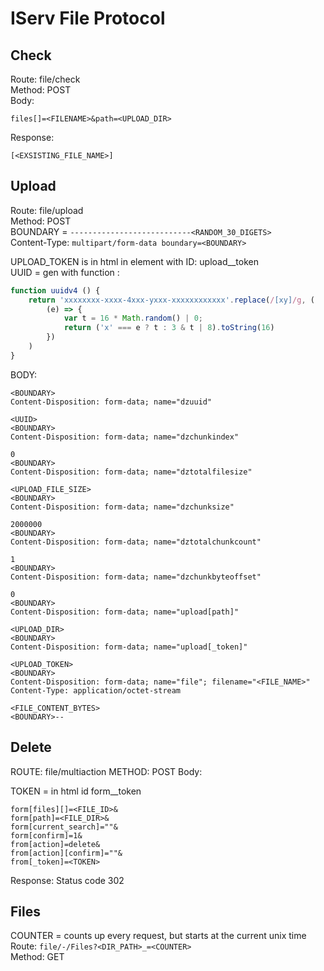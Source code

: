 # IServ File Protocol

## Check
Route: file/check \
Method: POST \
Body: 
```
files[]=<FILENAME>&path=<UPLOAD_DIR>
```
Response:
```
[<EXSISTING_FILE_NAME>]
```

## Upload
Route: file/upload \
Method: POST \
BOUNDARY = `---------------------------<RANDOM_30_DIGETS>` \
Content-Type:
`multipart/form-data boundary=<BOUNDARY>`

UPLOAD_TOKEN is in html in element with ID: upload__token \
UUID = gen with function :
```javascript
function uuidv4 () {
    return 'xxxxxxxx-xxxx-4xxx-yxxx-xxxxxxxxxxxx'.replace(/[xy]/g, (
        (e) => {
            var t = 16 * Math.random() | 0;
            return ('x' === e ? t : 3 & t | 8).toString(16) 
        })
    )
}
```

BODY:
```
<BOUNDARY>
Content-Disposition: form-data; name="dzuuid"

<UUID>
<BOUNDARY>
Content-Disposition: form-data; name="dzchunkindex"

0
<BOUNDARY>
Content-Disposition: form-data; name="dztotalfilesize"

<UPLOAD_FILE_SIZE>
<BOUNDARY>
Content-Disposition: form-data; name="dzchunksize"

2000000
<BOUNDARY>
Content-Disposition: form-data; name="dztotalchunkcount"

1
<BOUNDARY>
Content-Disposition: form-data; name="dzchunkbyteoffset"

0
<BOUNDARY>
Content-Disposition: form-data; name="upload[path]"

<UPLOAD_DIR>
<BOUNDARY>
Content-Disposition: form-data; name="upload[_token]"

<UPLOAD_TOKEN>
<BOUNDARY>
Content-Disposition: form-data; name="file"; filename="<FILE_NAME>"
Content-Type: application/octet-stream

<FILE_CONTENT_BYTES>
<BOUNDARY>--
```

## Delete
ROUTE: file/multiaction
METHOD: POST
Body:

TOKEN = in html id form__token
```
form[files][]=<FILE_ID>&
form[path]=<FILE_DIR>&
form[current_search]=""&
form[confirm]=1&
from[action]=delete&
from[action][confirm]=""&
from[_token]=<TOKEN>
```
Response:
Status code 302

## Files
COUNTER = counts up every request, but starts at the current unix time \
Route: `file/-/Files?<DIR_PATH>_=<COUNTER>` \
Method: GET